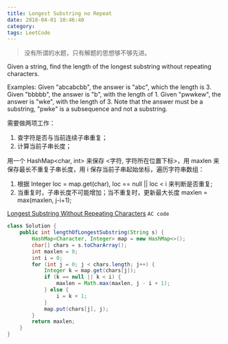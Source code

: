 ```yaml
---
title: Longest Substring no Repeat
date: 2018-04-01 10:46:40
category:
tags: LeetCode
---
```

> 没有所谓的水题，只有解题的思想够不够先进。

Given a string, find the length of the longest substring without repeating characters.

Examples:
Given "abcabcbb", the answer is "abc", which the length is 3.
Given "bbbbb", the answer is "b", with the length of 1.
Given "pwwkew", the answer is "wke", with the length of 3. Note that the answer must be a substring, "pwke" is a subsequence and not a substring.

需要做两项工作：
1. 查字符是否与当前连续子串重复；
2. 计算当前子串长度；

用一个 HashMap<char, int> 来保存 <字符, 字符所在位置下标>，用 maxlen 来保存最长不重复子串长度，用 i 保存当前子串起始坐标，遍历字符串数组：
1. 根据 Integer loc = map.get(char), loc == null || loc < i 来判断是否重复;
2. 当重复时，子串长度不可能增加；当不重复时，更新最大长度 maxlen = max(maxlen, j-i+1);

[Longest Substring Without Repeating Characters](https://leetcode.com/problems/longest-substring-without-repeating-characters/description/)
`AC code`
```java
class Solution {
    public int lengthOfLongestSubstring(String s) {
        HashMap<Character, Integer> map = new HashMap<>();
        char[] chars = s.toCharArray();
        int maxlen = 0;
        int i = 0;
        for (int j = 0; j < chars.length; j++) {
            Integer k = map.get(chars[j]);
            if (k == null || k < i) {
                maxlen = Math.max(maxlen, j - i + 1);
            } else {
                i = k + 1;
            }
            map.put(chars[j], j);
        }
        return maxlen;
    }
}
```
